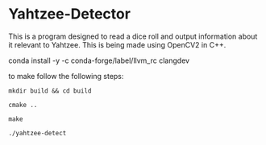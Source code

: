 # Yahtzee-Detector

This is a program designed to read a dice roll and output information about it relevant to Yahtzee. This is being made using OpenCV2 in C++.

conda install -y -c conda-forge/label/llvm_rc clangdev

to make follow the following steps:

`mkdir build && cd build`

`cmake ..`

`make`

`./yahtzee-detect`
